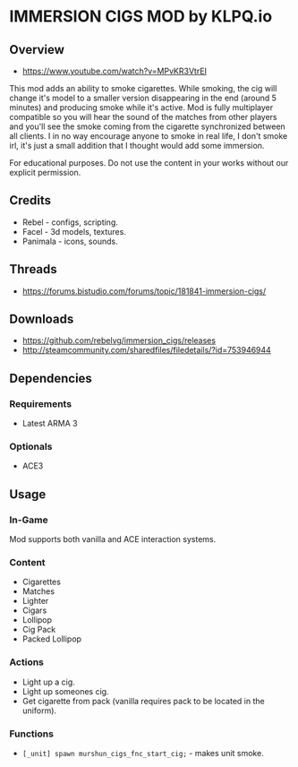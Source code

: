 # IMMERSION CIGS MOD by KLPQ.io

## Overview
- https://www.youtube.com/watch?v=MPvKR3VtrEI

This mod adds an ability to smoke cigarettes.
While smoking, the cig will change it's model to a smaller version disappearing in the end (around 5 minutes) and producing smoke while it's active.
Mod is fully multiplayer compatible so you will hear the sound of the matches from other players and you'll see the smoke coming from the cigarette synchronized between all clients.
I in no way encourage anyone to smoke in real life, I don't smoke irl, it's just a small addition that I thought would add some immersion.

For educational purposes. Do not use the content in your works without our explicit permission.

## Credits
- Rebel - configs, scripting.
- Facel - 3d models, textures.
- Panimala - icons, sounds.

## Threads
- https://forums.bistudio.com/forums/topic/181841-immersion-cigs/

## Downloads
- https://github.com/rebelvg/immersion_cigs/releases
- http://steamcommunity.com/sharedfiles/filedetails/?id=753946944

## Dependencies

### Requirements
- Latest ARMA 3

### Optionals
- ACE3

## Usage

### In-Game
Mod supports both vanilla and ACE interaction systems.

### Content
- Cigarettes
- Matches
- Lighter
- Cigars
- Lollipop
- Cig Pack
- Packed Lollipop

### Actions
- Light up a cig.
- Light up someones cig.
- Get cigarette from pack (vanilla requires pack to be located in the uniform).

### Functions
- ```[_unit] spawn murshun_cigs_fnc_start_cig;``` - makes unit smoke.
